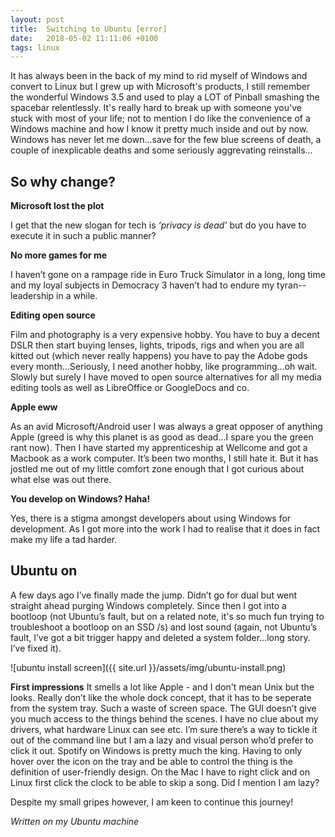 ```yaml
---
layout: post
title:  Switching to Ubuntu [error]
date:   2018-05-02 11:11:06 +0100
tags: linux
---
```

It has always been in the back of my mind to rid myself of Windows and convert to Linux but I grew up with Microsoft's products, I still remember the wonderful Windows 3.5 and used to play a LOT of Pinball smashing the spacebar relentlessly. It's really hard to break up with someone you've stuck with most of your life; not to mention I do like the convenience of a Windows machine and how I know it pretty much inside and out by now. Windows has never let me down...save for the few blue screens of death, a couple of inexplicable deaths and some seriously aggrevating reinstalls...

## So why change?

**Microsoft lost the plot**

I get that the new slogan for tech is *‘privacy is dead’* but do you have to execute it in such a public manner?

**No more games for me**

I haven’t gone on a rampage ride in Euro Truck Simulator in a long, long time and my loyal subjects in Democracy 3 haven’t had to endure my tyran--leadership in a while.

**Editing open source**

Film and photography is a very expensive hobby. You have to buy a decent DSLR then start buying lenses, lights, tripods, rigs and when you are all kitted out (which never really happens) you have to pay the Adobe gods every month...Seriously, I need another hobby, like programming...oh wait.
Slowly but surely I have moved to open source alternatives for all my media editing tools as well as LibreOffice or GoogleDocs and co.

**Apple eww**

As an avid Microsoft/Android user I was always a great opposer of anything Apple (greed is why this planet is as good as dead...I spare you the green rant now). Then I have started my apprenticeship at Wellcome and got a Macbook as a work computer.
It’s been two months, I still hate it. But it has jostled me out of my little comfort zone enough that I got curious about what else was out there.

**You develop on Windows? Haha!**

Yes, there is a stigma amongst developers about using Windows for development. As I got more into the work I had to realise that it does in fact make my life a tad harder.

## Ubuntu on

A few days ago I’ve finally made the jump. Didn’t go for dual but went straight ahead purging Windows completely. Since then I got into a bootloop (not Ubuntu’s fault, but on a related note, it's so much fun trying to troubleshoot a bootloop on an SSD /s) and lost sound (again, not Ubuntu’s fault, I’ve got a bit trigger happy and deleted a system folder...long story. I’ve fixed it).

![ubuntu install screen]({{ site.url }}/assets/img/ubuntu-install.png)

**First impressions**
It smells a lot like Apple - and I don't mean Unix but the looks. Really don’t like the whole dock concept, that it has to be seperate from the system tray. Such a waste of screen space.
The GUI doesn’t give you much access to the things behind the scenes. I have no clue about my drivers, what hardware Linux can see etc. I’m sure there’s a way to tickle it out of the command line but I am a lazy and visual person who’d prefer to click it out.
Spotify on Windows is pretty much the king. Having to only hover over the icon on the tray and be able to control the thing is the definition of user-friendly design. On the Mac I have to right click and on Linux first click the clock to be able to skip a song. Did I mention I am lazy?

Despite my small gripes however, I am keen to continue this journey!

*Written on my Ubuntu machine*